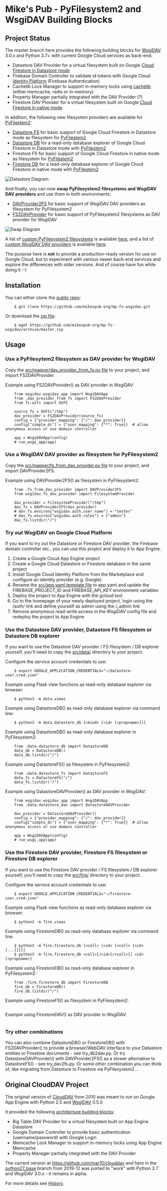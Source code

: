 # Mike's Pub - PyFilesystem2 and WsgiDAV Building Blocks

## Project Status ##
The master branch here provides the following building blocks for [WsgiDAV](https://wsgidav.readthedocs.io/) 3.0.x and Python 3.7+ with current Google Cloud services as back-end.
  * Datastore DAV Provider for a virtual filesystem built on Google [Cloud Firestore in Datastore mode](https://cloud.google.com/datastore/docs/)
  * Firebase Domain Controller to validate id tokens with Google Cloud [Identity Platform](https://cloud.google.com/identity-platform/docs/) (Firebase Authentication)
  * Cachelib Lock Manager to support in-memory locks using [cachelib](https://github.com/pallets/cachelib) (either memcache, redis or in-memory)
  * Property Manager partially integrated with the DAV Provider (?)
  * Firestore DAV Provider for a virtual filesystem built on Google [Cloud Firestore in native mode](https://cloud.google.com/firestore/docs/)

In addition, the following new filesystem providers are available for [PyFilestem2](https://docs.pyfilesystem.org/):
  * [Datastore FS](https://github.com/mikespub-org/mp-fs-wsgidav/blob/master/src/data/datastore_fs.py) for basic support of Google Cloud Firestore in Datastore mode as filesystem for [PyFilestem2](https://docs.pyfilesystem.org/)
  * [Datastore DB](https://github.com/mikespub-org/mp-fs-wsgidav/blob/master/src/data/datastore_db.py) for a read-only database explorer of Google Cloud Firestore in Datastore mode with [PyFilestem2](https://docs.pyfilesystem.org/)
  * Firestore FS for basic support of Google Cloud Firestore in native mode as filesystem for [PyFilestem2](https://docs.pyfilesystem.org/)
  * [Firestore DB](https://github.com/mikespub-org/mp-fs-wsgidav/blob/master/src/fire/firestore_db.py) for a read-only database explorer of Google Cloud Firestore in native mode with [PyFilestem2](https://docs.pyfilesystem.org/)

![Datastore Diagram](https://github.com/mikespub-org/mp-fs-wsgidav/raw/master/src/static/diagram.jpg)

And finally, you can now **swap PyFilesystem2 filesystems and WsgiDAV DAV providers** and use them in both environments:
  * [DAVProvider2FS](https://github.com/mikespub-org/mp-fs-wsgidav/blob/master/src/mapper/fs_from_dav_provider.py) for basic support of WsgiDAV DAV providers as filesystem for PyFilesystem2
  * [FS2DAVProvider](https://github.com/mikespub-org/mp-fs-wsgidav/blob/master/src/mapper/dav_provider_from_fs.py) for basic support of PyFilesystem2 filesystems as DAV provider for WsgiDAV

![Swap Diagram](https://github.com/mikespub-org/mp-fs-wsgidav/raw/master/src/static/diagram2.jpg)

A list of [custom PyFilesystem2 filesystems](https://www.pyfilesystem.org/page/index-of-filesystems/) is available [here](https://www.pyfilesystem.org/page/index-of-filesystems/), and
a list of [custom WsgiDAV DAV providers](https://wsgidav.readthedocs.io/en/latest/user_guide_custom_providers.html) is available [here](https://wsgidav.readthedocs.io/en/latest/user_guide_custom_providers.html).

The purpose here is **not** to provide a production-ready version for use on Google Cloud, but to experiment with various newer back-end services and explore the differences with older versions. And of course have fun while doing it :-)

## Installation ##

You can either clone the [public repo](https://github.com/mikespub-org/mp-fs-wsgidav):
```
    $ git clone https://github.com/mikespub-org/mp-fs-wsgidav.git
```

Or download the [zip file](https://github.com/mikespub-org/mp-fs-wsgidav/archive/master.zip):
```
    $ wget https://github.com/mikespub-org/mp-fs-wsgidav/archive/master.zip
```

## Usage ##

### Use a PyFilesytem2 filesystem as DAV provider for WsgiDAV ###

Copy the [src/mapper/dav_provider_from_fs.py file](https://github.com/mikespub-org/mp-fs-wsgidav/raw/master/src/mapper/dav_provider_from_fs.py) to your project, and import FS2DAVProvider.

Example using FS2DAVProvider() as DAV provider in WsgiDAV:

```
    from wsgidav.wsgidav_app import WsgiDAVApp
    from .dav_provider_from_fs import FS2DAVProvider
    from fs.osfs import OSFS
    
    source_fs = OSFS("/tmp")
    dav_provider = FS2DAVProvider(source_fs)
    config = {"provider_mapping": {"/": dav_provider}}
    config["simple_dc"] = {"user_mapping": {"*": True}}  # allow anonymous access or use domain controller
    
    app = WsgiDAVApp(config)
    # run_wsgi_app(app)
```

### Use a WsgiDAV DAV provider as filesystem for PyFilesystem2 ###

Copy the [src/mapper/fs_from_dav_provider.py file](https://github.com/mikespub-org/mp-fs-wsgidav/raw/master/src/mapper/fs_from_dav_provider.py) to your project, and import DAVProvider2FS.

Example using DAVProvider2FS() as filesystem in PyFilesystem2:

```
    from .fs_from_dav_provider import DAVProvider2FS
    from wsgidav.fs_dav_provider import FilesystemProvider
    
    dav_provider = FilesystemProvider("/tmp")
    dav_fs = DAVProvider2FS(dav_provider)
    # dav_fs.environ["wsgidav.auth.user_name"] = "tester"
    # dav_fs.environ["wsgidav.auth.roles"] = ["admin"]
    dav_fs.listdir("/")
```

### Try out WsgiDAV on Google Cloud Platform ###

If you want to try out the Datastore or Firestore DAV provider, the Firebase domain controller etc., you can use this project and deploy it to App Engine.

1. Create a Google Cloud App Engine project
2. Create a Google Cloud Datastore or Firestore database in the same project
3. Install Google Cloud Identity Platform from the Marketplace and configure an identity provider (e.g. Google)
4. Rename the [src/app.yaml.template file](https://github.com/mikespub-org/mp-fs-wsgidav/raw/master/src/app.yaml.template) to app.yaml and update the FIREBASE_PROJECT_ID and FIREBASE_API_KEY environment variables
5. Deploy the project to App Engine with the gcloud tool
6. Go to the homepage of your newly deployed project, login using the /auth/ link and define yourself as admin using the /_admin link
7. Remove anonymous read-write access in the WsgiDAV config file and redeploy the project to App Engine

### Use the Datastore DAV provider, Datastore FS filesystem or Datastore DB explorer ###

If you want to use the Datastore DAV provider / FS filesystem / DB explorer yourself, you'll need to copy the [src/data/](https://github.com/mikespub-org/mp-fs-wsgidav/tree/master/src/data) directory to your project.

Configure the service account credentials to use:

```
    $ export GOOGLE_APPLICATION_CREDENTIALS="~/datastore-user.cred.json"
```

Example using Flask view functions as read-only database explorer via browser:

```
    $ python3 -m data.views
```

Example using DatastoreDB() as read-only database explorer via command line:

```
    $ python3 -m data.datastore_db [<kind> [<id> [<propname>]]]
```

Example using DatastoreDB() as read-only database explorer in PyFilesystem2:

```
    from .data.datastore_db import DatastoreDB
    data_db = DatastoreDB()
    data_db.listdir("/")
```

Example using DatastoreFS() as filesystem in PyFilesystem2:

```
    from .data.datastore_fs import DatastoreFS
    data_fs = DatastoreFS("/")
    data_fs.listdir("/")
```

Example using DatastoreDAVProvider() as DAV provider in WsgiDAV:

```
    from wsgidav.wsgidav_app import WsgiDAVApp
    from .data.datastore_dav import DatastoreDAVProvider
    
    dav_provider = DatastoreDAVProvider()
    config = {"provider_mapping": {"/": dav_provider}}
    config["simple_dc"] = {"user_mapping": {"*": True}}  # allow anonymous access or use domain controller
    
    app = WsgiDAVApp(config)
    # run_wsgi_app(app)
```

### Use the Firestore DAV provider, Firestore FS filesystem or Firestore DB explorer ###

If you want to use the Firestore DAV provider / FS filesystem / DB explorer yourself, you'll need to copy the [src/fire/](https://github.com/mikespub-org/mp-fs-wsgidav/tree/master/src/fire) directory to your project.

Configure the service account credentials to use:

```
    $ export GOOGLE_APPLICATION_CREDENTIALS="~/firestore-user.cred.json"
```

Example using Flask view functions as read-only database explorer via browser:

```
    $ python3 -m fire.views
```

Example using FirestoreDB() as read-only database explorer via command line:

```
    $ python3 -m fire.firestore_db [<coll> [<id> [<coll> [<id> [...]]]]]
    $ python3 -m fire.firestore_db <coll>[/<id>[/<coll>]] <id>[<propname>]
```

Example using FirestoreDB() as read-only database explorer in PyFilesystem2:

```
    from .fire.firestore_db import FirestoreDB
    fire_db = FirestoreDB()
    fire_db.listdir("/")
```

Example using FirestoreFS() as filesystem in PyFilesystem2:

```
```

Example using FirestoreDAV() as DAV provider in WsgiDAV:

```
```

### Try other combinations ###

You can also combine DatastoreDB() or FirestoreDB() with FS2DAVProvider() to provide a browser/WebDAV interface to your Datastore entities or Firestore documents - see try_db2dav.py.
Or try DatastoreDAVProvider() with DAVProvider2FS() as a slower alternative to DatastoreFS() - see try_dav2fs.py.
Or some other combination you can think of, like migrating from Datastore to Firestore via PyFilesystem2...

## Original CloudDAV Project ##

The original version of [CloudDAV](https://github.com/mar10/clouddav) from 2010 was meant to run on Google App Engine with Python 2.5 and [WsgiDAV](https://github.com/mar10/wsgidav) 0.5.0

It provided the following [architecture building blocks](https://wsgidav.readthedocs.io/en/latest/reference_guide_architecture.html):
  * Big Table DAV Provider for a virtual filesystem built on App Engine Datastore
  * Google Domain Controller to provide basic authentication (username/password) with Google Login
  * Memcache Lock Manager to support in-memory locks using App Engine Memcache
  * Property Manager partially integrated with the DAV Provider

The current version at https://github.com/mar10/clouddav and here in the [python27_base](https://github.com/mikespub-org/mp-fs-wsgidav/tree/python27_base) branch from 2019-12 was ported to "work" with Python 2.7 and WsgiDAV 3.0.x - it remains in alpha.

For more details see [History](https://github.com/mikespub-org/mp-fs-wsgidav/blob/master/HISTORY.md).
